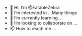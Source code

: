 - 👋 Hi, I’m @EatableZebra
- 👀 I’m interested in ...Many things
- 🌱 I’m currently learning ...
- 💞️ I’m looking to collaborate on ...
- 📫 How to reach me ...

<!---
EatableZebra/EatableZebra is a ✨ special ✨ repository because its `README.md` (this file) appears on your GitHub profile.
You can click the Preview link to take a look at your changes.
--->
